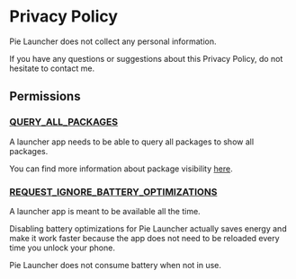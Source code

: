 # Privacy Policy

Pie Launcher does not collect any personal information.

If you have any questions or suggestions about this Privacy Policy, do not
hesitate to contact me.

## Permissions

### [QUERY_ALL_PACKAGES][QUERY_ALL_PACKAGES]

A launcher app needs to be able to query all packages to show all packages.

You can find more information about package visibility
[here](https://developer.android.com/training/basics/intents/package-visibility#all-apps).

### [REQUEST_IGNORE_BATTERY_OPTIMIZATIONS][REQUEST_IGNORE_BATTERY_OPTIMIZATIONS]

A launcher app is meant to be available all the time.

Disabling battery optimizations for Pie Launcher actually saves energy
and make it work faster because the app does not need to be reloaded every
time you unlock your phone.

Pie Launcher does not consume battery when not in use.

[QUERY_ALL_PACKAGES]: https://developer.android.com/reference/android/Manifest.permission#QUERY_ALL_PACKAGES
[REQUEST_IGNORE_BATTERY_OPTIMIZATIONS]: https://developer.android.com/reference/android/Manifest.permission#REQUEST_IGNORE_BATTERY_OPTIMIZATIONS
